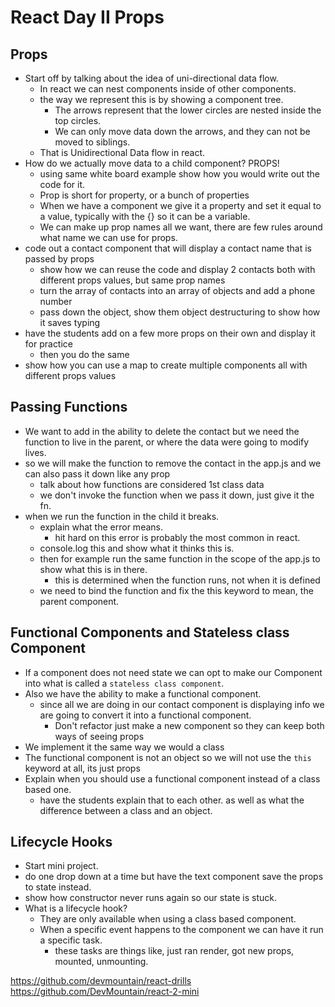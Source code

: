 # React Day II Props

## Props

- Start off by talking about the idea of uni-directional data flow.
  - In react we can nest components inside of other components.
  - the way we represent this is by showing a component tree.
    - The arrows represent that the lower circles are nested inside the top circles.
    - We can only move data down the arrows, and they can not be moved to siblings.
  - That is Unidirectional Data flow in react.
- How do we actually move data to a child component? PROPS!
  - using same white board example show how you would write out the code for it.
  - Prop is short for property, or a bunch of properties
  - When we have a component we give it a property and set it equal to a value, typically with the {} so it can be a variable.
  - We can make up prop names all we want, there are few rules around what name we can use for props.
- code out a contact component that will display a contact name that is passed by props
  - show how we can reuse the code and display 2 contacts both with different props values, but same prop names
  - turn the array of contacts into an array of objects and add a phone number
  - pass down the object, show them object destructuring to show how it saves typing
- have the students add on a few more props on their own and display it for practice
  - then you do the same
- show how you can use a map to create multiple components all with different props values

## Passing Functions

- We want to add in the ability to delete the contact but we need the function to live in the parent, or where the data were going to modify lives.
- so we will make the function to remove the contact in the app.js and we can also pass it down like any prop
  - talk about how functions are considered 1st class data
  - we don't invoke the function when we pass it down, just give it the fn.
- when we run the function in the child it breaks.
  - explain what the error means.
    - hit hard on this error is probably the most common in react.
  - console.log this and show what it thinks this is.
  - then for example run the same function in the scope of the app.js to show what this is in there.
    - this is determined when the function runs, not when it is defined
  - we need to bind the function and fix the this keyword to mean, the parent component.

## Functional Components and Stateless class Component

- If a component does not need state we can opt to make our Component into what is called a `stateless class component`.
- Also we have the ability to make a functional component.
  - since all we are doing in our contact component is displaying info we are going to convert it into a functional component.
    - Don't refactor just make a new component so they can keep both ways of seeing props
- We implement it the same way we would a class
- The functional component is not an object so we will not use the `this` keyword at all, its just props
- Explain when you should use a functional component instead of a class based one.
  - have the students explain that to each other. as well as what the difference between a class and an object.

## Lifecycle Hooks
- Start mini project.
- do one drop down at a time but have the text component save the props to state instead.
- show how constructor never runs again so our state is stuck.
- What is a lifecycle hook?
  - They are only available when using a class based component.
  - When a specific event happens to the component we can have it run a specific task.
    - these tasks are things like, just ran render, got new props, mounted, unmounting.


https://github.com/devmountain/react-drills
https://github.com/DevMountain/react-2-mini